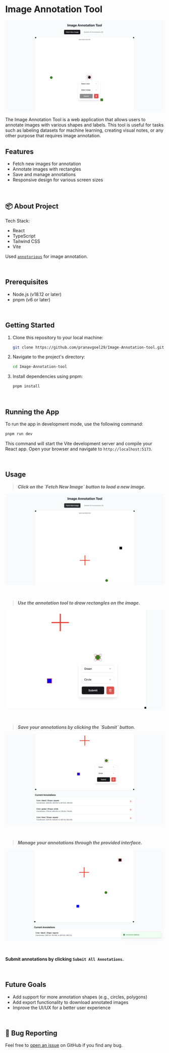 # Image Annotation Tool

![Screenshot of the website with annotation popup being visible](./src/assets/preview.png)

The Image Annotation Tool is a web application that allows users to annotate images with various shapes and labels. This tool is useful for tasks such as labeling datasets for machine learning, creating visual notes, or any other purpose that requires image annotation.

## Features

- Fetch new images for annotation
- Annotate images with rectangles
- Save and manage annotations
- Responsive design for various screen sizes

<br>

## 📦 About Project

Tech Stack:

- React
- TypeScript
- Tailwind CSS
- Vite

Used [`annotorious`](https://annotorious.dev) for image annotation.

<br>

## Prerequisites

- Node.js (v18.12 or later)
- pnpm (v6 or later)

<br>

## Getting Started

1. Clone this repository to your local machine:

   ```bash
   git clone https://github.com/pranavgoel29/Image-Annotation-tool.git
   ```

2. Navigate to the project's directory:

   ```bash
   cd Image-Annotation-tool
   ```

3. Install dependencies using pnpm:
   ```bash
   pnpm install
   ```

<br>

## Running the App

To run the app in development mode, use the following command:

```bash
pnpm run dev
```

This command will start the Vite development server and compile your React app. Open your browser and navigate to `http://localhost:5173`.

<br>

## Usage

<blockquote><b><i>Click on the `Fetch New Image` button to load a new image.</i></b></blockquote>
   
   ![Newly fetched image](./src/assets/newly_fetched_image.png)

<br>

<blockquote><b><i>Use the annotation tool to draw rectangles on the image.</i></b></blockquote>

![Annotation tool with custom popup](./src/assets/annotation_tool_use.png)

<br>

<blockquote><b><i>Save your annotations by clicking the `Submit` button.</i></b></blockquote>

![Submitted annotation list](./src/assets/annotation_list.png)

<br>

<blockquote><b><i>Manage your annotations through the provided interface.</i></b></blockquote>

![annotation deletion snap](./src/assets/deleting_annotaton.png)

<br>

<b>Submit annotations by clicking `Submit All Annotations`.</b>

<br>

## Future Goals

- Add support for more annotation shapes (e.g., circles, polygons)
- Add export functionality to download annotated images
- Improve the UI/UX for a better user experience

<br>

## 🐛 Bug Reporting

Feel free to [open an issue](https://github.com/pranavgoel29/Image-Annotation-tool/issues) on GitHub if you find any bug.
